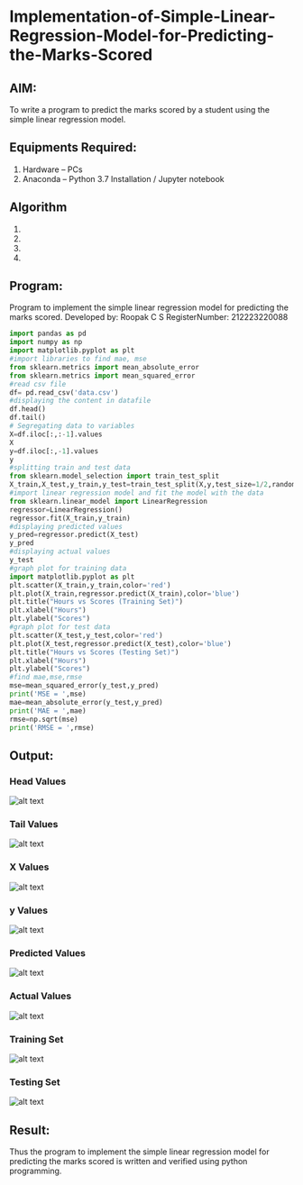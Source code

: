 # Implementation-of-Simple-Linear-Regression-Model-for-Predicting-the-Marks-Scored

## AIM:
To write a program to predict the marks scored by a student using the simple linear regression model.

## Equipments Required:
1. Hardware – PCs
2. Anaconda – Python 3.7 Installation / Jupyter notebook

## Algorithm
1. 
2. 
3. 
4. 

## Program:
Program to implement the simple linear regression model for predicting the marks scored.
Developed by: Roopak C S
RegisterNumber: 212223220088
```python
import pandas as pd
import numpy as np
import matplotlib.pyplot as plt
#import libraries to find mae, mse
from sklearn.metrics import mean_absolute_error
from sklearn.metrics import mean_squared_error
#read csv file
df= pd.read_csv('data.csv')
#displaying the content in datafile
df.head()
df.tail()
# Segregating data to variables
X=df.iloc[:,:-1].values
X
y=df.iloc[:,-1].values
y
#splitting train and test data
from sklearn.model_selection import train_test_split
X_train,X_test,y_train,y_test=train_test_split(X,y,test_size=1/2,random_state=0)
#import linear regression model and fit the model with the data
from sklearn.linear_model import LinearRegression
regressor=LinearRegression()
regressor.fit(X_train,y_train)
#displaying predicted values
y_pred=regressor.predict(X_test)
y_pred
#displaying actual values
y_test
#graph plot for training data
import matplotlib.pyplot as plt
plt.scatter(X_train,y_train,color='red')
plt.plot(X_train,regressor.predict(X_train),color='blue')
plt.title("Hours vs Scores (Training Set)")
plt.xlabel("Hours")
plt.ylabel("Scores")
#graph plot for test data
plt.scatter(X_test,y_test,color='red')
plt.plot(X_test,regressor.predict(X_test),color='blue')
plt.title("Hours vs Scores (Testing Set)")
plt.xlabel("Hours")
plt.ylabel("Scores")
#find mae,mse,rmse
mse=mean_squared_error(y_test,y_pred)
print('MSE = ',mse)
mae=mean_absolute_error(y_test,y_pred)
print('MAE = ',mae)
rmse=np.sqrt(mse)
print('RMSE = ',rmse)
```

## Output:
### Head Values
![alt text](<Images/Screenshot 2024-08-16 154352-1.png>)

### Tail Values
![alt text](<Images/Screenshot 2024-08-16 154419-1.png>)

### X Values
![alt text](<Images/Screenshot 2024-08-16 152702.png>)

### y Values
![alt text](<Images/Screenshot 2024-08-16 153116-1.png>)

### Predicted Values
![alt text](<Images/Screenshot 2024-08-16 153301.png>)

### Actual Values
![alt text](<Images/download (7)-1.png>)

### Training Set
![alt text](<Images/download (8).png>)

### Testing Set
![alt text](<Images/Screenshot 2024-08-16 153958-1.png>)


## Result:
Thus the program to implement the simple linear regression model for predicting the marks scored is written and verified using python programming.
